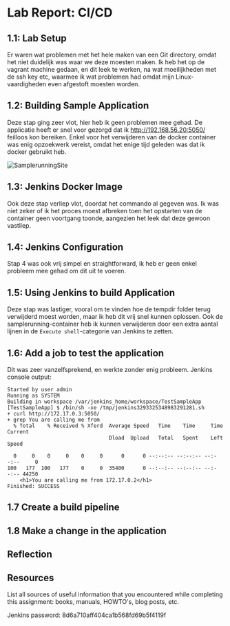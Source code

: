 # Lab Report: CI/CD

## 1.1: Lab Setup
Er waren wat problemen met het hele maken van een Git directory, omdat het niet duidelijk was waar we deze moesten maken. Ik heb het op de vagrant machine gedaan, en dit leek te werken, na wat moeilijkheden met de ssh key etc, waarmee ik wat problemen had omdat mijn Linux-vaardigheden even afgestoft moesten worden. 

## 1.2: Building Sample Application
Deze stap ging zeer vlot, hier heb ik geen problemen mee gehad. De applicatie heeft er snel voor gezorgd dat ik <http://192.168.56.20:5050/> feilloos kon bereiken. 
Enkel voor het verwijderen van de docker container was enig opzoekwerk vereist, omdat het enige tijd geleden was dat ik docker gebruikt heb.


![SamplerunningSite](infra-2223-cedric-s01\report\Lab1\Images\SamplerunningSite.png)


## 1.3: Jenkins Docker Image
Ook deze stap verliep vlot, doordat het commando al gegeven was. Ik was niet zeker of ik het proces moest afbreken toen het opstarten van de container geen voortgang toonde, aangezien het leek dat deze gewoon vastliep. 

## 1.4: Jenkins Configuration
Stap 4 was ook vrij simpel en straightforward, ik heb er geen enkel probleem mee gehad om dit uit te voeren.


## 1.5: Using Jenkins to build Application
Deze stap was lastiger, vooral om te vinden hoe de tempdir folder terug verwijderd moest worden, maar ik heb dit vrij snel kunnen oplossen. Ook de samplerunning-container heb ik kunnen verwijderen door een extra aantal lijnen in de `Execute shell`-categorie van Jenkins te zetten. 



## 1.6: Add a job to test the application
Dit was zeer vanzelfsprekend, en werkte zonder enig probleem.
Jenkins console output:
```
Started by user admin
Running as SYSTEM
Building in workspace /var/jenkins_home/workspace/TestSampleApp
[TestSampleApp] $ /bin/sh -xe /tmp/jenkins3293325348983291281.sh
+ curl http://172.17.0.3:5050/
+ grep You are calling me from 
  % Total    % Received % Xferd  Average Speed   Time    Time     Time  Current
                                 Dload  Upload   Total   Spent    Left  Speed

  0     0    0     0    0     0      0      0 --:--:-- --:--:-- --:--:--     0
100   177  100   177    0     0  35400      0 --:--:-- --:--:-- --:--:-- 44250
    <h1>You are calling me from 172.17.0.2</h1>
Finished: SUCCESS
```


## 1.7 Create a build pipeline



## 1.8 Make a change in the application



## Reflection



## Resources

List all sources of useful information that you encountered while completing this assignment: books, manuals, HOWTO's, blog posts, etc.

Jenkins password: 8d6a710aff404ca1b568fd69b5f4119f